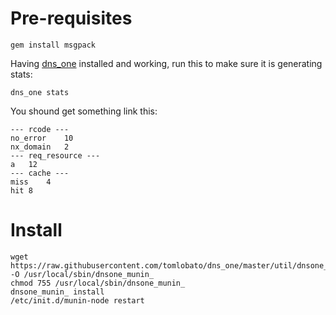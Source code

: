 # Pre-requisites

```
gem install msgpack
```

Having [dns_one](https://github.com/tomlobato/dns_one) installed and working, run this to make sure it is generating stats:

```
dns_one stats
```

You shound get something link this:
```
--- rcode ---
no_error	10
nx_domain	2
--- req_resource ---
a	12
--- cache ---
miss	4
hit	8
```

# Install
```
wget https://raw.githubusercontent.com/tomlobato/dns_one/master/util/dnsone_munin_ -O /usr/local/sbin/dnsone_munin_
chmod 755 /usr/local/sbin/dnsone_munin_
dnsone_munin_ install
/etc/init.d/munin-node restart

```
